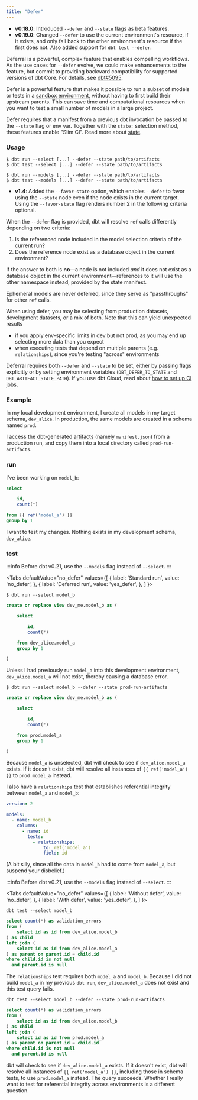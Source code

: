 ```yaml
---
title: "Defer"
---
```


<Changelog>

- **v0.18.0**: Introduced `--defer` and `--state` flags as beta features.
- **v0.19.0**: Changed `--defer` to use the current environment's resource, if it exists, and only fall back to the other environment's resource if the first does not. Also added support for `dbt test --defer`.

</Changelog>

Deferral is a powerful, complex feature that enables compelling workflows. As the use cases for `--defer` evolve, we could make enhancements to the feature, but commit to providing backward compatibility for supported versions of dbt Core.  For details, see [dbt#5095](https://github.com/dbt-labs/dbt-core/discussions/5095).

Defer is a powerful feature that makes it possible to run a subset of models or tests in a [sandbox environment](docs/collaborate/environments), without having to first build their upstream parents. This can save time and computational resources when you want to test a small number of models in a large project.

Defer requires that a manifest from a previous dbt invocation be passed to the `--state` flag or env var. Together with the `state:` selection method, these features enable "Slim CI". Read more about [state](/docs/deploy/about-state).
### Usage

<VersionBlock firstVersion="0.21">

```shell
$ dbt run --select [...] --defer --state path/to/artifacts
$ dbt test --select [...] --defer --state path/to/artifacts
```

</VersionBlock>

<VersionBlock lastVersion="0.20">

```shell
$ dbt run --models [...] --defer --state path/to/artifacts
$ dbt test --models [...] --defer --state path/to/artifacts
```

</VersionBlock>
<Changelog>

- **v1.4**: Added the `--favor-state` option, which enables `--defer` to favor using the `--state` node even if the node exists in the current target. Using the `--favor-state` flag renders number 2 in the following criteria optional.


</Changelog>

When the `--defer` flag is provided, dbt will resolve `ref` calls differently depending on two criteria:
1. Is the referenced node included in the model selection criteria of the current run?
2. Does the reference node exist as a database object in the current environment?

If the answer to both is **no**—a node is not included _and_ it does not exist as a database object in the current environment—references to it will use the other namespace instead, provided by the state manifest.

Ephemeral models are never deferred, since they serve as "passthroughs" for other `ref` calls.

When using defer, you may be selecting from production datasets, development datasets, or a mix of both. Note that this can yield unexpected results
- if you apply env-specific limits in dev but not prod, as you may end up selecting more data than you expect
- when executing tests that depend on multiple parents (e.g. `relationships`), since you're testing "across" environments

Deferral requires both `--defer` and `--state` to be set, either by passing flags explicitly or by setting environment variables (`DBT_DEFER_TO_STATE` and `DBT_ARTIFACT_STATE_PATH`). If you use dbt Cloud, read about [how to set up CI jobs](/docs/deploy/cloud-ci-job).

### Example

In my local development environment, I create all models in my target schema, `dev_alice`. In production, the same models are created in a schema named `prod`.

I access the dbt-generated [artifacts](artifacts) (namely `manifest.json`) from a production run, and copy them into a local directory called `prod-run-artifacts`.

### run
I've been working on `model_b`:

<File name='models/model_b.sql'>

```sql
select

    id,
    count(*)

from {{ ref('model_a') }}
group by 1
```

I want to test my changes. Nothing exists in my development schema, `dev_alice`.

### test
:::info
Before dbt v0.21, use the `--models` flag instead of `--select`.
:::
</File>

<Tabs
  defaultValue="no_defer"
  values={[
    { label: 'Standard run', value: 'no_defer', },
    { label: 'Deferred run', value: 'yes_defer', },
  ]
}>

<TabItem value="no_defer">

```shell
$ dbt run --select model_b
```

<File name='target/run/my_project/model_b.sql'>

```sql
create or replace view dev_me.model_b as (

    select

        id,
        count(*)

    from dev_alice.model_a
    group by 1

)
```

Unless I had previously run `model_a` into this development environment, `dev_alice.model_a` will not exist, thereby causing a database error.

</File>
</TabItem>

<TabItem value="yes_defer">

```shell
$ dbt run --select model_b --defer --state prod-run-artifacts
```

<File name='target/run/my_project/model_b.sql'>

```sql
create or replace view dev_me.model_b as (

    select

        id,
        count(*)

    from prod.model_a
    group by 1

)
```

</File>

Because `model_a` is unselected, dbt will check to see if `dev_alice.model_a` exists. If it doesn't exist, dbt will resolve all instances of `{{ ref('model_a') }}` to `prod.model_a` instead.

</TabItem>
</Tabs>

I also have a `relationships` test that establishes referential integrity between `model_a` and `model_b`:

<File name='models/resources.yml'>

```yml
version: 2

models:
  - name: model_b
    columns:
      - name: id
        tests:
          - relationships:
              to: ref('model_a')
              field: id
```

(A bit silly, since all the data in `model_b` had to come from `model_a`, but suspend your disbelief.)

:::info
Before dbt v0.21, use the `--models` flag instead of `--select`.
:::

</File>

<Tabs
  defaultValue="no_defer"
  values={[
    { label: 'Without defer', value: 'no_defer', },
    { label: 'With defer', value: 'yes_defer', },
  ]
}>

<TabItem value="no_defer">

```shell
dbt test --select model_b
```

<File name='target/compiled/.../relationships_model_b_id__id__ref_model_a_.sql'>

```sql
select count(*) as validation_errors
from (
    select id as id from dev_alice.model_b
) as child
left join (
    select id as id from dev_alice.model_a
) as parent on parent.id = child.id
where child.id is not null
  and parent.id is null
```

The `relationships` test requires both `model_a` and `model_b`. Because I did not build `model_a` in my previous `dbt run`, `dev_alice.model_a` does not exist and this test query fails.

</File>
</TabItem>

<TabItem value="yes_defer">

```shell
dbt test --select model_b --defer --state prod-run-artifacts
```

<File name='target/compiled/.../relationships_model_b_id__id__ref_model_a_.sql'>

```sql
select count(*) as validation_errors
from (
    select id as id from dev_alice.model_b
) as child
left join (
    select id as id from prod.model_a
) as parent on parent.id = child.id
where child.id is not null
  and parent.id is null
```

</File>

dbt will check to see if `dev_alice.model_a` exists. If it doesn't exist, dbt will resolve all instances of `{{ ref('model_a') }}`, including those in schema tests, to use `prod.model_a` instead. The query succeeds. Whether I really want to test for referential integrity across environments is a different question.

</TabItem>
</Tabs>
